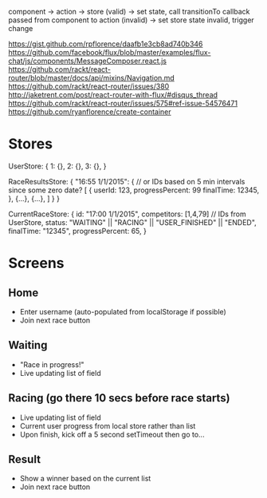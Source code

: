component -> action -> store
                          (valid) -> set state, call transitionTo callback passed from component to action
                          (invalid) -> set store state invalid, trigger change

https://gist.github.com/rpflorence/daafb1e3cb8ad740b346
https://github.com/facebook/flux/blob/master/examples/flux-chat/js/components/MessageComposer.react.js
https://github.com/rackt/react-router/blob/master/docs/api/mixins/Navigation.md
https://github.com/rackt/react-router/issues/380
http://jaketrent.com/post/react-router-with-flux/#disqus_thread
https://github.com/rackt/react-router/issues/575#ref-issue-54576471
https://github.com/ryanflorence/create-container




# Stores

UserStore: {
  1: {},
  2: {},
  3: {},
}

RaceResultsStore: {
  "16:55 1/1/2015": { // or IDs based on 5 min intervals since some zero date?
    [
      {
        userId: 123,
        progressPercent: 99
        finalTime: 12345,
      },
      {...},
      {...},
    ]
  }
}

CurrentRaceStore: {
  id: "17:00 1/1/2015",
  competitors: [1,4,79] // IDs from UserStore,
  status: "WAITING" || "RACING" || "USER_FINISHED" || "ENDED",
  finalTime: "12345",
  progressPercent: 65,
}

# Screens


## Home
- Enter username (auto-populated from localStorage if possible)
- Join next race button

## Waiting
- "Race in progress!"
- Live updating list of field

## Racing (go there 10 secs before race starts)
- Live updating list of field
- Current user progress from local store rather than list
- Upon finish, kick off a 5 second setTimeout then go to...

## Result
- Show a winner based on the current list
- Join next race button

